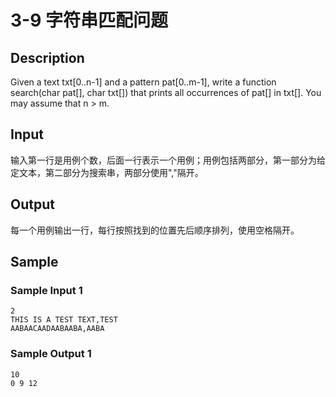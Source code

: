 # 3-9 字符串匹配问题

## Description

Given a text txt[0..n-1] and a pattern pat[0..m-1], write a function search(char pat[], char txt[]) that prints all occurrences of pat[] in txt[]. You may assume that n > m.

## Input

输入第一行是用例个数，后面一行表示一个用例；用例包括两部分，第一部分为给定文本，第二部分为搜索串，两部分使用","隔开。

## Output

每一个用例输出一行，每行按照找到的位置先后顺序排列，使用空格隔开。

## Sample

### Sample Input 1

~~~
2
THIS IS A TEST TEXT,TEST
AABAACAADAABAABA,AABA
~~~

### Sample Output 1

~~~
10
0 9 12
~~~